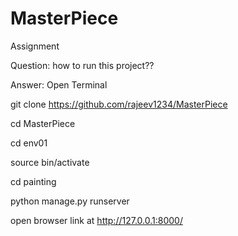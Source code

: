 # MasterPiece
Assignment


Question: how to run this project??


Answer: Open Terminal

git clone https://github.com/rajeev1234/MasterPiece

cd MasterPiece

cd env01

source bin/activate

cd painting

python manage.py runserver

open browser link at http://127.0.0.1:8000/

